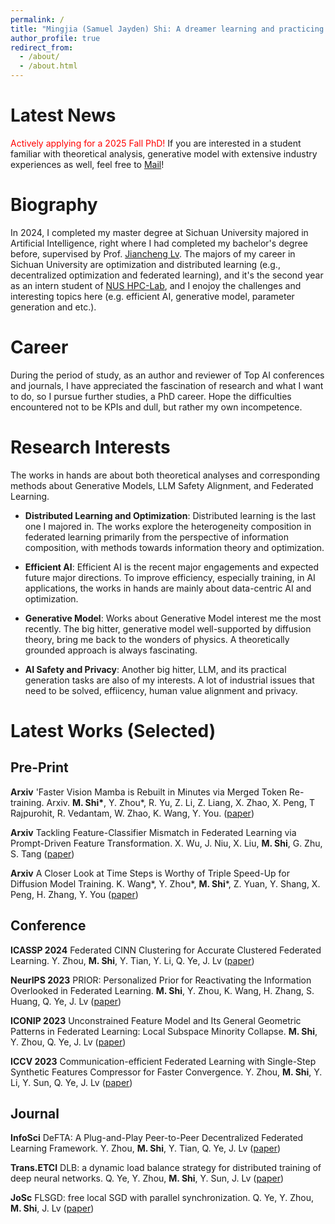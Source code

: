 ```yaml
---
permalink: /
title: "Mingjia (Samuel Jayden) Shi: A dreamer learning and practicing constantly."
author_profile: true
redirect_from: 
  - /about/
  - /about.html
---
```


Latest News
======
<font color="red">Actively applying for a 2025 Fall PhD!</font> If you are interested in a student familiar with theoretical analysis, generative model with extensive industry experiences as well, feel free to [Mail](3101ihs@gmail.com)!

Biography
======
In 2024, I completed my master degree at Sichuan University majored in Artificial Intelligence, right where I had completed my bachelor's degree before, supervised by Prof. [Jiancheng Lv](https://center.dicalab.cn/). The majors of my career in Sichuan University are optimization and distributed learning (e.g., decentralized optimization and federated learning), and it's the second year as an intern student of [NUS HPC-Lab](https://ai.comp.nus.edu.sg/), and I enojoy the challenges and interesting topics here (e.g. efficient AI, generative model, parameter generation and etc.).

Career
======
During the period of study, as an author and reviewer of Top AI conferences and journals, I have appreciated the fascination of research and what I want to do, so I pursue further studies, a PhD career. Hope the difficulties encountered not to be KPIs and dull, but rather my own incompetence.

Research Interests
======
The works in hands are about both theoretical analyses and corresponding methods about Generative Models, LLM Safety Alignment, and Federated Learning.


- **Distributed Learning and Optimization**:
Distributed learning is the last one I majored in. The works explore the heterogeneity composition in federated learning primarily from the perspective of information composition, with methods towards information theory and optimization.

- **Efficient AI**:
Efficient AI is the recent major engagements and expected future major directions. To improve efficiency, especially training, in AI applications, the works in hands are mainly about data-centric AI and optimization.


- **Generative Model**:
Works about Generative Model interest me the most recently. The big hitter, generative model well-supported by diffusion theory, bring me back to the wonders of physics. A theoretically grounded approach is always fascinating.

- **AI Safety and Privacy**:
Another big hitter, LLM, and its practical generation tasks are also of my interests. A lot of industrial issues that need to be solved, effiicency, human value alignment and privacy.

Latest Works (Selected)
======

Pre-Print 
------
**Arxiv** 'Faster Vision Mamba is Rebuilt in Minutes via Merged Token Re-training. Arxiv. **M. Shi\***, Y. Zhou*, R. Yu, Z. Li, Z. Liang, X. Zhao, X. Peng, T Rajpurohit, R. Vedantam, W. Zhao, K. Wang, Y. You.
([paper](https://github.com/NUS-HPC-AI-Lab/R-MeeTo))

**Arxiv** Tackling Feature-Classifier Mismatch in Federated Learning via Prompt-Driven Feature Transformation.
X. Wu, J. Niu, X. Liu, **M. Shi**, G. Zhu, S. Tang
([paper](https://arxiv.org/abs/2407.16139))

**Arxiv** A Closer Look at Time Steps is Worthy of Triple Speed-Up for Diffusion Model Training.
K. Wang\*, Y. Zhou\*, **M. Shi**\*, Z. Yuan, Y. Shang, X. Peng, H. Zhang, Y. You
([paper](https://arxiv.org/abs/2405.17403))

Conference
------
**ICASSP 2024** Federated CINN Clustering for Accurate Clustered Federated Learning.
Y. Zhou, **M. Shi**, Y. Tian, Y. Li, Q. Ye, J. Lv
([paper](https://ieeexplore.ieee.org/abstract/document/10447282/))

**NeurIPS 2023** PRIOR: Personalized Prior for Reactivating the Information Overlooked in Federated Learning.
**M. Shi**, Y. Zhou, K. Wang, H. Zhang, S. Huang, Q. Ye, J. Lv
([paper](https://proceedings.neurips.cc/paper_files/paper/2023/hash/5a3674849d6d6d23ac088b9a2552f323-Abstract-Conference.html))

**ICONIP 2023** Unconstrained Feature Model and Its General Geometric Patterns in Federated Learning: Local Subspace Minority Collapse.
**M. Shi**, Y. Zhou, Q. Ye, J. Lv
([paper](https://link.springer.com/chapter/10.1007/978-981-99-8132-8_34))

**ICCV 2023** Communication-efficient Federated Learning with Single-Step Synthetic Features Compressor for Faster Convergence.
Y. Zhou, **M. Shi**, Y. Li, Y. Sun, Q. Ye, J. Lv
([paper](https://openaccess.thecvf.com/content/ICCV2023/html/Zhou_Communication-efficient_Federated_Learning_with_Single-Step_Synthetic_Features_Compressor_for_Faster_ICCV_2023_paper.html))



Journal
------
**InfoSci** DeFTA: A Plug-and-Play Peer-to-Peer Decentralized Federated Learning Framework.
Y. Zhou, **M. Shi**, Y. Tian, Q. Ye, J. Lv
([paper](https://www.sciencedirect.com/science/article/pii/S002002552400495X))

**Trans.ETCI** DLB: a dynamic load balance strategy for distributed training of deep neural networks.
Q. Ye, Y. Zhou, **M. Shi**, Y. Sun, J. Lv
([paper](https://ieeexplore.ieee.org/abstract/document/9960865/))

**JoSc** FLSGD: free local SGD with parallel synchronization.
Q. Ye, Y. Zhou, **M. Shi**, J. Lv
([paper](https://link.springer.com/article/10.1007/s11227-021-04267-5))